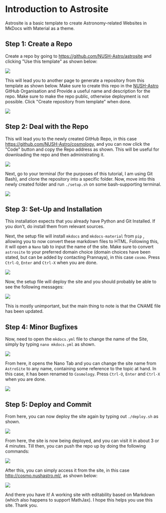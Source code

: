 # Introduction to Astrosite

Astrosite is a basic template to create Astronomy-related Websites in MkDocs with Material as a theme.

## Step 1: Create a Repo
Create a repo by going to https://github.com/NUSH-Astro/astrosite and clicking "Use this template" as shown below:

![](img/template1.png)

This will lead you to another page to generate a repository from this template as shown below. Make sure to create this repo in the [NUSH-Astro](https://github.com/NUSH-Astro) GitHub Organisation and Provide a useful name and description for the repo. Make sure to make the repo public, otherwise deployment is not possible. Click "Create repository from template" when done.

![](img/template2.png)

## Step 2: Deal with the Repo
This will lead you to the newly created GitHub Repo, in this case https://github.com/NUSH-Astro/cosmology, and you can now click the "Code" button and copy the Repo address as shown. This will be useful for downloading the repo and then administrating it.

![](img/copygithub.png)

Next, go to your terminal (for the purposes of this tutorial, I am using Git Bash), and clone the repository into a specific folder. Now, move into this newly created folder and run `./setup.sh` on some bash-supporting terminal.

![](img/gitbash.png)

## Step 3: Set-Up and Installation
This installation expects that you already have Python and Git Installed. If you don't, do install them from relevant sources.

Next, the setup file will install `mkdocs` and `mkdocs-material` from `pip` , allowing you to now convert these markdown files to HTML. Following this, it will open a `Nano` tab to input the name of the site. Make sure to convert `astrosite` to your preferred domain choice (domain choices have been stated, but can be added by contacting Prannaya), in this case `cosmo`. Press `Ctrl-O`, `Enter` and `Ctrl-X` when you are done.

![](img/nanochange.png)

Now, the setup file will deploy the site and you should probably be able to see the following messages:

![](img/deploymentmsg.png)

This is mostly unimportant, but the main thing to note is that the CNAME file has been updated.

## Step 4: Minor Bugfixes

Now, need to open the `mkdocs.yml` file to change the name of the Site, simply by typing `nano mkdocs.yml` as shown.

![](img/openyml.png)

From here, it opens the Nano Tab and you can change the site name from `AstroSite` to any name, containing some reference to the topic at hand. In this case, it has been renamed to `Cosmology`. Press `Ctrl-O`, `Enter` and `Ctrl-X` when you are done.

![](img/convertname.png)

## Step 5: Deploy and Commit

From here, you can now deploy the site again by typing out `./deploy.sh` as shown.

![](img/deployagain.png)

From here, the site is now being deployed, and you can visit it in about 3 or 4 minutes. Till then, you can push the repo up by doing the following commands:

![](img/gitmaster.png)

After this, you can simply access it from the site, in this case http://cosmo.nushastro.ml/, as shown below:

![](img/newsite.png)

And there you have it! A working site with editability based on Markdown (which also happens to support MathJax). I hope this helps you use this site. Thank you.